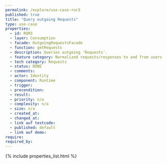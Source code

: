 ```yaml
---
permalink: /explore/use-case-ror3
published: true
title: "Query outgoing Requests"
type: use-case
properties:
  - id: ROR3
  - layer: Consumption
  - facade: OutgoingRequestsFacade
  - function: getRequests
  - description: Queries outgoing 'Requests'.
  - feature category: Normalized requests/responses to and from users
  - tech category: Requests
  - status: DONE
  - comments:
  - actor: Identity
  - component: Runtime
  - trigger:
  - precondition:
  - result:
  - priority: n/a
  - complexity: n/a
  - size: n/a
  - created_at:
  - changed_at:
  - link auf testcode:
  - published: default
  - link auf demo:
require:
required_by:
---
```


{% include properties_list.html %}
